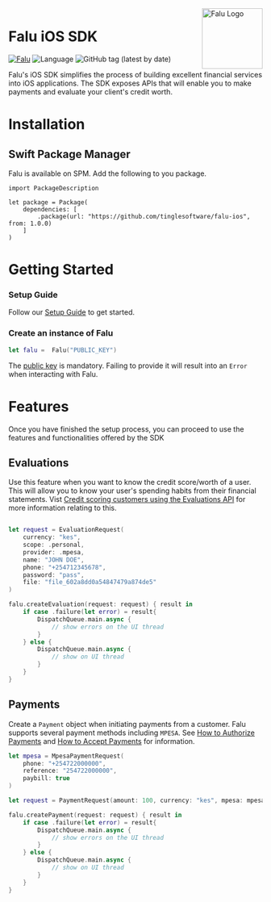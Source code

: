 <a href="https://www.falu.io">
    <img src="https://cdn.falu.io/tools/logo.png" alt="Falu Logo" title="Falu" width="120" height="120" align="right">
</a>

# Falu iOS SDK

[![Falu](https://github.com/tinglesoftware/falu-ios/actions/workflows/swift.yml/badge.svg)](https://github.com/tinglesoftware/falu-ios/actions/workflows/swift.yml)
![Language](https://img.shields.io/badge/language-Swift%205.0-orange.svg)
![GitHub tag (latest by date)](https://img.shields.io/github/v/tag/tinglesoftware/falu-ios?label=spm)


Falu's iOS SDK simplifies the process of building excellent financial services into iOS applications.
The SDK exposes APIs that will enable you to make payments and evaluate your client's credit worth.

# Installation 

## Swift Package Manager

Falu is available on SPM. Add the following to you package.
``` 
import PackageDescription

let package = Package(
    dependencies: [
        .package(url: "https://github.com/tinglesoftware/falu-ios", from: 1.0.0)
    ]
)
```

# Getting Started

### Setup Guide

Follow our [Setup Guide](https://docs.falu.io/guides/developer/quickstart) to get started.

### Create an instance of Falu

```swift
let falu =  Falu("PUBLIC_KEY")
```
The [public key](https://docs.falu.io/guides/keys) is mandatory. Failing to provide it will result into an `Error` when interacting with Falu.


# Features

Once you have finished the setup process, you can proceed to use the features and functionalities offered by the SDK

## Evaluations

Use this feature when you want to know the credit score/worth of a  user.
This will allow you to know your user's spending habits from their financial statements.
Vist [Credit scoring customers using the Evaluations API](https://docs.falu.io/guides/evaluations) for more information relating to this.

```swift

let request = EvaluationRequest(
    currency: "kes",
    scope: .personal,
    provider: .mpesa,
    name: "JOHN DOE",
    phone: "+254712345678",
    password: "pass",
    file: "file_602a8dd0a54847479a874de5"
)

falu.createEvaluation(request: request) { result in
    if case .failure(let error) = result{
        DispatchQueue.main.async {
            // show errors on the UI thread
        }
    } else {
        DispatchQueue.main.async {
            // show on UI thread
        }
    }
}
```

## Payments

Create a `Payment` object when initiating payments from a customer.
Falu supports several payment methods including `MPESA`.
See [How to Authorize Payments](https://docs.falu.io/guides/payments/authorizations) and
[How to Accept Payments](https://docs.falu.io/guides/payments) for information.

```swift
let mpesa = MpesaPaymentRequest(
    phone: "+254722000000",
    reference: "254722000000",
    paybill: true
)

let request = PaymentRequest(amount: 100, currency: "kes", mpesa: mpesa)

falu.createPayment(request: request) { result in
    if case .failure(let error) = result{
        DispatchQueue.main.async {
            // show errors on the UI thread
        }
    } else {
        DispatchQueue.main.async {
            // show on UI thread
        }
    }
}
```
